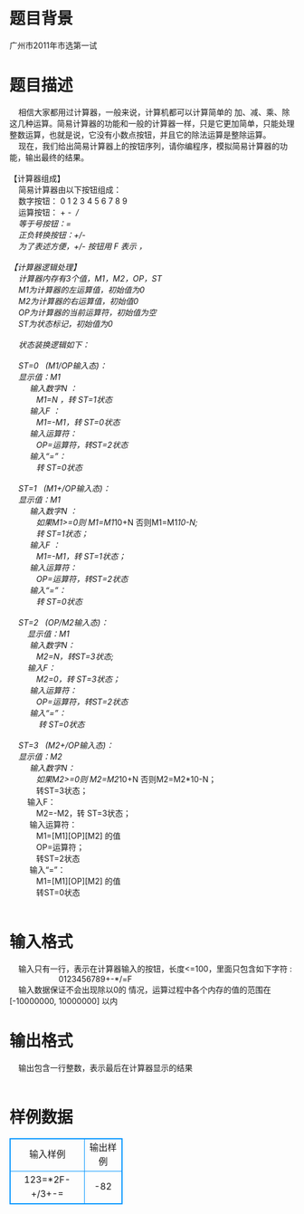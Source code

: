 # 

 
 # 题目背景 
广州市2011年市选第一试 

 
 # 题目描述 
&nbsp;&nbsp;&nbsp;&nbsp;相信大家都用过计算器，一般来说，计算机都可以计算简单的&nbsp;加、减、乘、除这几种运算。简易计算器的功能和一般的计算器一样，只是它更加简单，只能处理整数运算，也就是说，它没有小数点按钮，并且它的除法运算是整除运算。<BR>&nbsp;&nbsp;&nbsp;&nbsp;现在，我们给出简易计算器上的按钮序列，请你编程序，模拟简易计算器的功能，输出最终的结果。<BR>	<BR>【计算器组成】<BR>&nbsp;&nbsp;&nbsp;&nbsp;简易计算器由以下按钮组成：<BR>&nbsp;&nbsp;&nbsp;&nbsp;数字按钮：&nbsp;0&nbsp;1&nbsp;2&nbsp;3&nbsp;4&nbsp;5&nbsp;6&nbsp;7&nbsp;8&nbsp;9<BR>&nbsp;&nbsp;&nbsp;&nbsp;运算按钮：&nbsp;+&nbsp;-&nbsp;*&nbsp;/&nbsp;<BR>&nbsp;&nbsp;&nbsp;&nbsp;等于号按钮：=<BR>&nbsp;&nbsp;&nbsp;&nbsp;正负转换按钮：+/-&nbsp;<BR>&nbsp;&nbsp;&nbsp;&nbsp;为了表述方便，+/-&nbsp;按钮用&nbsp;F&nbsp;表示&nbsp;，<BR><BR>【计算器逻辑处理】<BR>&nbsp;&nbsp;&nbsp;&nbsp;计算器内存有3个值，M1，M2，OP，ST<BR>&nbsp;&nbsp;&nbsp;&nbsp;M1为计算器的左运算值，初始值为0<BR>&nbsp;&nbsp;&nbsp;&nbsp;M2为计算器的右运算值，初始值0<BR>&nbsp;&nbsp;&nbsp;&nbsp;OP为计算器的当前运算符，初始值为空<BR>&nbsp;&nbsp;&nbsp;&nbsp;ST为状态标记，初始值为0<BR><BR>&nbsp;&nbsp;&nbsp;&nbsp;状态装换逻辑如下：<BR><BR>&nbsp;&nbsp;&nbsp;&nbsp;ST=0&nbsp;&nbsp;&nbsp;(M1/OP输入态)：<BR>&nbsp;&nbsp;&nbsp;&nbsp;显示值：M1<BR>&nbsp;&nbsp;&nbsp;&nbsp;&nbsp;&nbsp;&nbsp;&nbsp;&nbsp;输入数字N&nbsp;：&nbsp;<BR>&nbsp;&nbsp;&nbsp;&nbsp;&nbsp;&nbsp;&nbsp;&nbsp;&nbsp;&nbsp;&nbsp;&nbsp;M1=N&nbsp;，转&nbsp;ST=1状态<BR>&nbsp;&nbsp;&nbsp;&nbsp;&nbsp;&nbsp;&nbsp;&nbsp;&nbsp;输入F&nbsp;：&nbsp;<BR>&nbsp;&nbsp;&nbsp;&nbsp;&nbsp;&nbsp;&nbsp;&nbsp;&nbsp;&nbsp;&nbsp;&nbsp;M1=-M1，转&nbsp;ST=0状态<BR>&nbsp;&nbsp;&nbsp;&nbsp;&nbsp;&nbsp;&nbsp;&nbsp;&nbsp;输入运算符：&nbsp;<BR>&nbsp;&nbsp;&nbsp;&nbsp;&nbsp;&nbsp;&nbsp;&nbsp;&nbsp;&nbsp;&nbsp;&nbsp;OP=运算符，转ST=2状态<BR>&nbsp;&nbsp;&nbsp;&nbsp;&nbsp;&nbsp;&nbsp;&nbsp;&nbsp;输入“=”：&nbsp;&nbsp;<BR>&nbsp;&nbsp;&nbsp;&nbsp;&nbsp;&nbsp;&nbsp;&nbsp;&nbsp;&nbsp;&nbsp;&nbsp;转&nbsp;ST=0状态<BR><BR>&nbsp;&nbsp;&nbsp;&nbsp;ST=1&nbsp;&nbsp;&nbsp;(M1+/OP输入态)：<BR>&nbsp;&nbsp;&nbsp;&nbsp;显示值：M1<BR>&nbsp;&nbsp;&nbsp;&nbsp;&nbsp;&nbsp;&nbsp;&nbsp;&nbsp;输入数字N&nbsp;：&nbsp;<BR>&nbsp;&nbsp;&nbsp;&nbsp;&nbsp;&nbsp;&nbsp;&nbsp;&nbsp;&nbsp;&nbsp;&nbsp;如果M1&gt;=0则&nbsp;M1=M1*10+N&nbsp;否则M1=M1*10-N;<BR>&nbsp;&nbsp;&nbsp;&nbsp;&nbsp;&nbsp;&nbsp;&nbsp;&nbsp;&nbsp;&nbsp;&nbsp;转&nbsp;ST=1状态；<BR>&nbsp;&nbsp;&nbsp;&nbsp;&nbsp;&nbsp;&nbsp;&nbsp;&nbsp;输入F&nbsp;：&nbsp;<BR>&nbsp;&nbsp;&nbsp;&nbsp;&nbsp;&nbsp;&nbsp;&nbsp;&nbsp;&nbsp;&nbsp;&nbsp;M1=-M1，转&nbsp;ST=1状态；<BR>&nbsp;&nbsp;&nbsp;&nbsp;&nbsp;&nbsp;&nbsp;&nbsp;&nbsp;输入运算符：&nbsp;<BR>&nbsp;&nbsp;&nbsp;&nbsp;&nbsp;&nbsp;&nbsp;&nbsp;&nbsp;&nbsp;&nbsp;&nbsp;OP=运算符，转ST=2状态<BR>&nbsp;&nbsp;&nbsp;&nbsp;&nbsp;&nbsp;&nbsp;&nbsp;&nbsp;输入“=”：&nbsp;&nbsp;<BR>&nbsp;&nbsp;&nbsp;&nbsp;&nbsp;&nbsp;&nbsp;&nbsp;&nbsp;&nbsp;&nbsp;&nbsp;转&nbsp;ST=0状态<BR><BR>&nbsp;&nbsp;&nbsp;&nbsp;ST=2&nbsp;&nbsp;&nbsp;(OP/M2输入态)：<BR>&nbsp;&nbsp;&nbsp;&nbsp;&nbsp;&nbsp;&nbsp;&nbsp;显示值：M1<BR>&nbsp;&nbsp;&nbsp;&nbsp;&nbsp;&nbsp;&nbsp;&nbsp;&nbsp;输入数字N：&nbsp;<BR>&nbsp;&nbsp;&nbsp;&nbsp;&nbsp;&nbsp;&nbsp;&nbsp;&nbsp;&nbsp;&nbsp;&nbsp;M2=N，转ST=3状态;<BR>&nbsp;&nbsp;&nbsp;&nbsp;&nbsp;&nbsp;&nbsp;&nbsp;输入F：&nbsp;<BR>&nbsp;&nbsp;&nbsp;&nbsp;&nbsp;&nbsp;&nbsp;&nbsp;&nbsp;&nbsp;&nbsp;&nbsp;M2=0，转&nbsp;ST=3状态；<BR>&nbsp;&nbsp;&nbsp;&nbsp;&nbsp;&nbsp;&nbsp;&nbsp;&nbsp;输入运算符：<BR>&nbsp;&nbsp;&nbsp;&nbsp;&nbsp;&nbsp;&nbsp;&nbsp;&nbsp;&nbsp;&nbsp;&nbsp;OP=运算符，转ST=2状态<BR>&nbsp;&nbsp;&nbsp;&nbsp;&nbsp;&nbsp;&nbsp;&nbsp;&nbsp;输入“=”：&nbsp;<BR>&nbsp;&nbsp;&nbsp;&nbsp;&nbsp;&nbsp;&nbsp;&nbsp;&nbsp;&nbsp;&nbsp;&nbsp;&nbsp;转&nbsp;ST=0状态<BR><BR>&nbsp;&nbsp;&nbsp;&nbsp;ST=3&nbsp;&nbsp;&nbsp;(M2+/OP输入态)：<BR>&nbsp;&nbsp;&nbsp;&nbsp;显示值：M2<BR>&nbsp;&nbsp;&nbsp;&nbsp;&nbsp;&nbsp;&nbsp;&nbsp;&nbsp;输入数字N：&nbsp;<BR>&nbsp;&nbsp;&nbsp;&nbsp;&nbsp;&nbsp;&nbsp;&nbsp;&nbsp;&nbsp;&nbsp;&nbsp;如果M2&gt;=0则&nbsp;M2=M2*10+N&nbsp;否则M2=M2*10-N；<BR>&nbsp;&nbsp;&nbsp;&nbsp;&nbsp;&nbsp;&nbsp;&nbsp;&nbsp;&nbsp;&nbsp;&nbsp;转ST=3状态；<BR>&nbsp;&nbsp;&nbsp;&nbsp;&nbsp;&nbsp;&nbsp;&nbsp;输入F：&nbsp;<BR>&nbsp;&nbsp;&nbsp;&nbsp;&nbsp;&nbsp;&nbsp;&nbsp;&nbsp;&nbsp;&nbsp;&nbsp;M2=-M2，转&nbsp;ST=3状态；<BR>&nbsp;&nbsp;&nbsp;&nbsp;&nbsp;&nbsp;&nbsp;&nbsp;&nbsp;输入运算符：<BR>&nbsp;&nbsp;&nbsp;&nbsp;&nbsp;&nbsp;&nbsp;&nbsp;&nbsp;&nbsp;&nbsp;&nbsp;M1=[M1][OP][M2]&nbsp;的值<BR>&nbsp;&nbsp;&nbsp;&nbsp;&nbsp;&nbsp;&nbsp;&nbsp;&nbsp;&nbsp;&nbsp;&nbsp;OP=运算符；<BR>&nbsp;&nbsp;&nbsp;&nbsp;&nbsp;&nbsp;&nbsp;&nbsp;&nbsp;&nbsp;&nbsp;&nbsp;转ST=2状态&nbsp;<BR>&nbsp;&nbsp;&nbsp;&nbsp;&nbsp;&nbsp;&nbsp;&nbsp;&nbsp;输入“=”：<BR>&nbsp;&nbsp;&nbsp;&nbsp;&nbsp;&nbsp;&nbsp;&nbsp;&nbsp;&nbsp;&nbsp;&nbsp;M1=[M1][OP][M2]&nbsp;的值<BR>&nbsp;&nbsp;&nbsp;&nbsp;&nbsp;&nbsp;&nbsp;&nbsp;&nbsp;&nbsp;&nbsp;&nbsp;转ST=0状态&nbsp;<BR><BR> 

 
 # 输入格式 
&nbsp;&nbsp;&nbsp;&nbsp;输入只有一行，表示在计算器输入的按钮，长度&lt;=100，里面只包含如下字符&nbsp;:<BR>&nbsp;&nbsp;&nbsp;&nbsp;&nbsp;&nbsp;&nbsp;&nbsp;&nbsp;&nbsp;&nbsp;&nbsp;&nbsp;&nbsp;&nbsp;&nbsp;&nbsp;&nbsp;&nbsp;&nbsp;&nbsp;&nbsp;0123456789+-*/=F<BR>&nbsp;&nbsp;&nbsp;&nbsp;输入数据保证不会出现除以0的&nbsp;情况，运算过程中各个内存的值的范围在[-10000000,&nbsp;10000000]&nbsp;以内 

 
 # 输出格式 
&nbsp;&nbsp;&nbsp;&nbsp;输出包含一行整数，表示最后在计算器显示的结果<BR>&nbsp;&nbsp; 
# 样例数据
<style>
        table,table tr th, table tr td { border:1px solid #0094ff; }
        table { width: 200px; min-height: 25px; line-height: 25px; text-align: center; border-collapse: collapse;}   
    </style>
<table>
	<tr>
		<td>输入样例</td>
		<td>输出样例</td>
	</tr>
<tr><td>123=*2F-+/3+-=
	 </td><td>-82
</td></tr></table>
